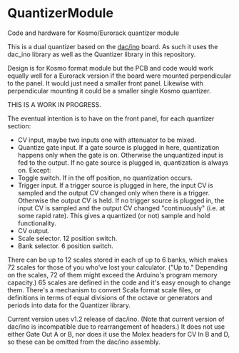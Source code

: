 # QuantizerModule
Code and hardware for Kosmo/Eurorack quantizer module

This is a dual quantizer based on the [dac/ino](https://github.com/holmesrichards/dac_ino) board. As such it uses the dac_ino library as well as the Quantizer library in this repository.

Design is for Kosmo format module but the PCB and code would work equally well for a Eurorack version if the board were mounted perpendicular to the panel. It would just need a smaller front panel. Likewise with perpendicular mounting it could be a smaller single Kosmo quantizer.

THIS IS A WORK IN PROGRESS.

The eventual intention is to have on the front panel, for each quantizer section:

- CV input, maybe two inputs one with attenuator to be mixed.
- Quantize gate input. If a gate source is plugged in here, quantization happens only when the gate is on. Otherwise the unquantized input is fed to the output. If no gate source is plugged in, quantization is always on. Except:
- Toggle switch. If in the off position, no quantization occurs.
- Trigger input. If a trigger source is plugged in here, the input CV is sampled and the output CV changed only when there is a trigger. Otherwise the output CV is held. If no trigger source is plugged in, the input CV is sampled and the output CV changed "continuously" (i.e. at some rapid rate). This gives a quantized (or not) sample and hold functionality.
- CV output.
- Scale selector. 12 position switch.
- Bank selector. 6 position switch.

There can be up to 12 scales stored in each of up to 6 banks, which makes 72 scales for those of you who've lost your calculator. ("Up to." Depending on the scales, 72 of them might exceed the Arduino's program memory capacity.) 65 scales are defined in the code and it's easy enough to change them. There's a mechanism to convert Scala format scale files, or definitions in terms of equal divisions of the octave or generators and periods into data for the Quantizer library.

Current version uses v1.2 release of dac/ino. (Note that current version of dac/ino is incompatible due to rearrangement of headers.) It does not use either Gate Out A or B, nor does it use the Molex headers for CV In B and D, so these can be omitted from the dac/ino assembly.
